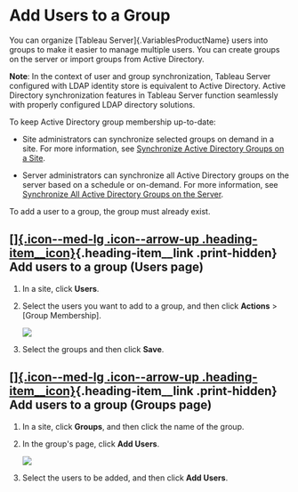 

Add Users to a Group
====================

You can organize [Tableau Server]{.VariablesProductName} users into
groups to make it easier to manage multiple users. You can create groups
on the server or import groups from Active Directory.

**Note**: In the context of user and group synchronization, Tableau
Server configured with LDAP identity store is equivalent to Active
Directory. Active Directory synchronization features in Tableau Server
function seamlessly with properly configured LDAP directory solutions.

To keep Active Directory group membership up-to-date:

-   Site administrators can synchronize selected groups on demand in a
    site. For more information, see [Synchronize Active Directory Groups
    on a
    Site](https://help.tableau.com/current/server/en-us/groups_create_adsync.htm).

-   Server administrators can synchronize all Active Directory groups on
    the server based on a schedule or on-demand. For more information,
    see [Synchronize All Active Directory Groups on the
    Server](https://help.tableau.com/current/server/en-us/groups_globalsync.htm).

To add a user to a group, the group must already exist.

<div>

[[]{.icon--med-lg .icon--arrow-up .heading-item__icon}](https://help.tableau.com/current/server/en-us/users_add_group.htm#){.heading-item__link .print-hidden} Add users to a group (Users page)
------------------------------------------------------------------------------------------------------------------------------------------------------------------------------------------------

</div>

1.  In a site, click **Users**.

2.  Select the users you want to add to a group, and then click
    **Actions** \> [Group Membership].

    ![](./Add%20Users%20to%20a%20Group%20-%20Tableau_files/users7.png)

3.  Select the groups and then click **Save**.

<div>

[[]{.icon--med-lg .icon--arrow-up .heading-item__icon}](https://help.tableau.com/current/server/en-us/users_add_group.htm#){.heading-item__link .print-hidden} Add users to a group (Groups page)
-------------------------------------------------------------------------------------------------------------------------------------------------------------------------------------------------

</div>

1.  In a site, click **Groups**, and then click the name of the group.

2.  In the group\'s page, click **Add Users**.

    ![](./Add%20Users%20to%20a%20Group%20-%20Tableau_files/groups_addusers.png)

3.  Select the users to be added, and then click **Add Users**.
